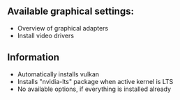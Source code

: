 ## Available graphical settings:
- Overview of graphical adapters
- Install video drivers

## Information
- Automatically installs vulkan
- Installs "nvidia-lts" package when active kernel is LTS
- No available options, if everything is installed already
